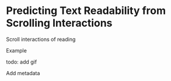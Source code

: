 # Predicting Text Readability from Scrolling Interactions

Scroll interactions of reading 


Example

todo: add gif

Add metadata 
